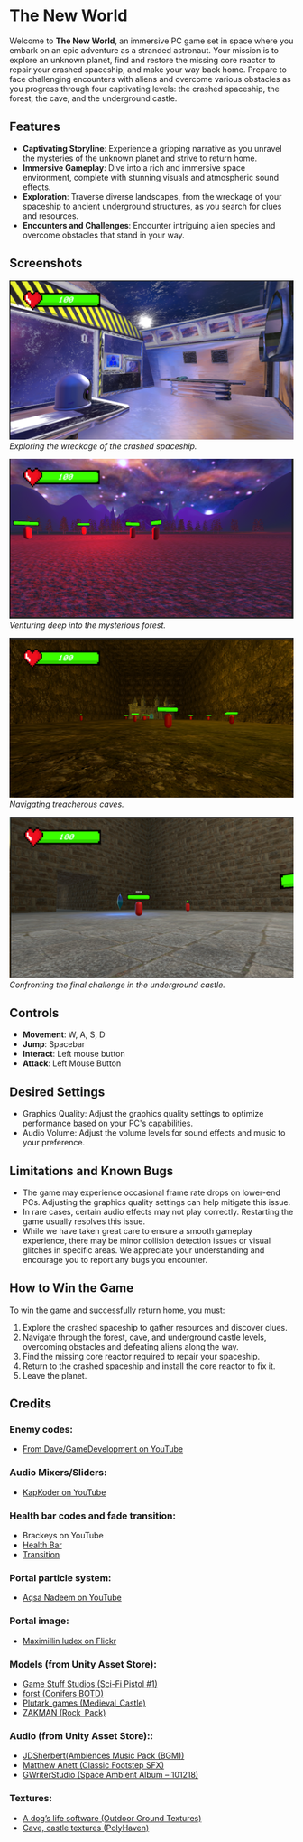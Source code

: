 # The New World

Welcome to **The New World**, an immersive PC game set in space where you embark on an epic adventure as a stranded astronaut. Your mission is to explore an unknown planet, find and restore the missing core reactor to repair your crashed spaceship, and make your way back home. Prepare to face challenging encounters with aliens and overcome various obstacles as you progress through four captivating levels: the crashed spaceship, the forest, the cave, and the underground castle.

## Features

- **Captivating Storyline**: Experience a gripping narrative as you unravel the mysteries of the unknown planet and strive to return home.
- **Immersive Gameplay**: Dive into a rich and immersive space environment, complete with stunning visuals and atmospheric sound effects.
- **Exploration**: Traverse diverse landscapes, from the wreckage of your spaceship to ancient underground structures, as you search for clues and resources.
- **Encounters and Challenges**: Encounter intriguing alien species and overcome obstacles that stand in your way.

## Screenshots

![Screenshot 1](I3E_Screenshots/Screenshot1.png)
_Exploring the wreckage of the crashed spaceship._

![Screenshot 2](I3E_Screenshots/Screenshot2.png)
_Venturing deep into the mysterious forest._

![Screenshot 3](I3E_Screenshots/Screenshot3.png)
_Navigating treacherous caves._

![Screenshot 4](I3E_Screenshots/Screenshot4.png)
_Confronting the final challenge in the underground castle._

## Controls

- **Movement**: W, A, S, D
- **Jump**: Spacebar
- **Interact**: Left mouse button
- **Attack**: Left Mouse Button


## Desired Settings

- Graphics Quality: Adjust the graphics quality settings to optimize performance based on your PC's capabilities.
- Audio Volume: Adjust the volume levels for sound effects and music to your preference.

## Limitations and Known Bugs

- The game may experience occasional frame rate drops on lower-end PCs. Adjusting the graphics quality settings can help mitigate this issue.
- In rare cases, certain audio effects may not play correctly. Restarting the game usually resolves this issue.
- While we have taken great care to ensure a smooth gameplay experience, there may be minor collision detection issues or visual glitches in specific areas. We appreciate your understanding and encourage you to report any bugs you encounter.

## How to Win the Game

To win the game and successfully return home, you must:

1. Explore the crashed spaceship to gather resources and discover clues.
2. Navigate through the forest, cave, and underground castle levels, overcoming obstacles and defeating aliens along the way.
3. Find the missing core reactor required to repair your spaceship.
4. Return to the crashed spaceship and install the core reactor to fix it.
5. Leave the planet.

## Credits

### Enemy codes:
- [From Dave/GameDevelopment on YouTube](https://youtu.be/UjkSFoLxesw)
### Audio Mixers/Sliders:
- [KapKoder on YouTube](https://youtu.be/pbuJUaO-wpY)
### Health bar codes and fade transition: 
- Brackeys on YouTube
 - [Health Bar](https://www.youtube.com/watch?v=BLfNP4Sc_iA)
 - [Transition](https://youtu.be/CE9VOZivb3I)
### Portal particle system:
- [Aqsa Nadeem on YouTube](https://youtu.be/_qj-chjOBXc)
### Portal image:
- [Maximillin ludex on Flickr](https://www.flickr.com/photos/fightforthelight/7043965847)

### Models (from Unity Asset Store):
- [Game Stuff Studios (Sci-Fi Pistol #1)](https://assetstore.unity.com/packages/3d/props/guns/sci-fi-pistol-1-141442)
- [forst (Conifers BOTD)](https://assetstore.unity.com/packages/3d/vegetation/trees/conifers-botd-142076)
- [Plutark_games (Medieval_Castle)](https://assetstore.unity.com/packages/3d/environments/medieval-castle-227378)
- [ZAKMAN (Rock_Pack)](https://assetstore.unity.com/packages/3d/environments/landscapes/rock-pack-210536)

### Audio (from Unity Asset Store)::
- [JDSherbert(Ambiences Music Pack (BGM))](https://assetstore.unity.com/packages/audio/music/ambiences-music-pack-bgm-247515)
- [Matthew Anett (Classic Footstep SFX)](https://assetstore.unity.com/packages/audio/sound-fx/classic-footstep-sfx-173668)
- [GWriterStudio (Space Ambient Album – 101218)](https://assetstore.unity.com/packages/audio/ambient/space-ambient-album-101218-130708)

### Textures:
- [A dog’s life software (Outdoor Ground Textures)](https://assetstore.unity.com/packages/2d/textures-materials/floors/outdoor-ground-textures-12555)
- [Cave, castle textures (PolyHaven)](https://polyhaven.com/textures)

